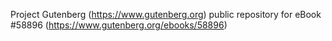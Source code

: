 Project Gutenberg (https://www.gutenberg.org) public repository for
eBook #58896 (https://www.gutenberg.org/ebooks/58896)
